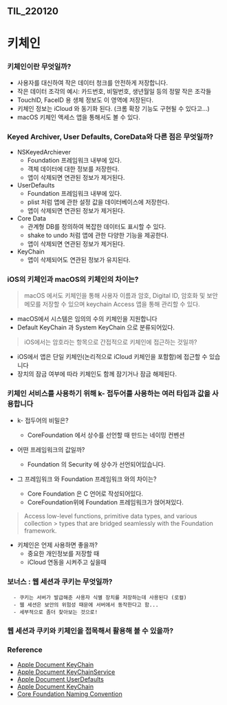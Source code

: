 ## TIL_220120
    
# 키체인

### 키체인이란 무엇일까?
  * 사용자를 대신하여 작은 데이터 청크를 안전하게 저장합니다.
  * 작은 데이터 조각의 예시: 카드번호, 비밀번호, 생년월일 등의 정말 작은 조각들
  * TouchID, FaceID 용 생체 정보도 이 영역에 저장된다.
  * 키체인 정보는 iCloud 와 동기화 된다. (크롬 확장 기능도 구현될 수 있다고...)
  * macOS 키체인 액세스 앱을 통해서도 볼 수 있다.

### Keyed Archiver, User Defaults, CoreData와 다른 점은 무엇일까?
  * NSKeyedArchiever
      - Foundation 프레임워크 내부에 있다.
      - 객체 데이터에 대한 정보를 저장한다.
      - 앱이 삭제되면 연관된 정보가 제거된다.
   * UserDefaults
      - Foundation 프레임워크 내부에 있다.
      - plist 처럼 앱에 관한 설정 값을 데이터베이스에 저장한다.
      - 앱이 삭제되면 연관된 정보가 제거된다.
   * Core Data
      - 관계형 DB를 정의하여 복잡한 데이터도 표시할 수 있다.
      - shake to undo 처럼 앱에 관한 다양한 기능을 제공한다.
      - 앱이 삭제되면 연관된 정보가 제거된다.
   * KeyChain
      - 앱이 삭제되어도 연관된 정보가 유지된다.

### iOS의 키체인과 macOS의 키체인의 차이는?
  > macOS 에서도 키체인을 통해 사용자 이름과 암호, Digital ID, 암호화 및 보안 메모를 저장할 수 있으며 keychain Access 앱을 통해 관리할 수 있다.
  - macOS에서 시스템은 임의의 수의 키체인을 지원합니다
  - Default KeyChain 과 System KeyChain 으로 분류되어있다.

  > iOS에서는 암호라는 항목으로 간접적으로 키체인에 접근하는 것일까?

  - iOS에서 앱은 단일 키체인(논리적으로 iCloud 키체인을 포함함)에 접근할 수 있습니다
  - 장치의 잠금 여부에 따라 키체인도 함께 잠기거나 잠금 해제된다.

### 키체인 서비스를 사용하기 위해 k- 접두어를 사용하는 여러 타입과 값을 사용합니다
  * k- 접두어의 비밀은?
      - CoreFoundation 에서 상수를 선언할 때 만드는 네이밍 컨벤션 

  * 어떤 프레임워크의 값일까?
      - Foundation 의 Security 에 상수가 선언되어있습니다.

  * 그 프레임워크 와 Foundation 프레임워크 와의 차이는?
      - Core Foundation 은 C 언어로 작성되어있다. 
      - CoreFoundation위에 Foundation 프레임워크가 얹어져있다.
> Access low-level functions, primitive data types, and various collection > types that are bridged seamlessly with the Foundation framework.

  * 키체인은 언제 사용하면 좋을까?
      - 중요한 개인정보를 저장할 때
      - iCloud 연동을 시켜주고 싶을때

### 보너스 : 웹 세션과 쿠키는 무엇일까?
      - 쿠키는 서버가 발급해준 사용자 식별 장치를 저장하는데 사용된다 (로컬)
      - 웹 세션은 보안의 위험성 때문에 서버에서 동작한다고 함...
      - 세부적으로 좀더 찾아보는 것으로!

### 웹 세션과 쿠키와 키체인을 접목해서 활용해 볼 수 있을까?

### Reference
  * [Apple Document KeyChain](https://support.apple.com/en-ie/guide/security/secb0694df1a/web)
  * [Apple Document KeyChainService](https://support.apple.com/en-ie/guide/security/secb0694df1a/web)
  * [Apple Document UserDefaults](https://developer.apple.com/documentation/foundation/userdefaults)
  * [Apple Document KeyChain](https://developer.apple.com/documentation/security/keychain_services/keychains)
   * [Core Foundation Naming Convention](https://developer.apple.com/library/archive/documentation/CoreFoundation/Conceptual/CFDesignConcepts/Articles/NamingConventions.html#//apple_ref/doc/uid/20001110-CJBEJBHH)